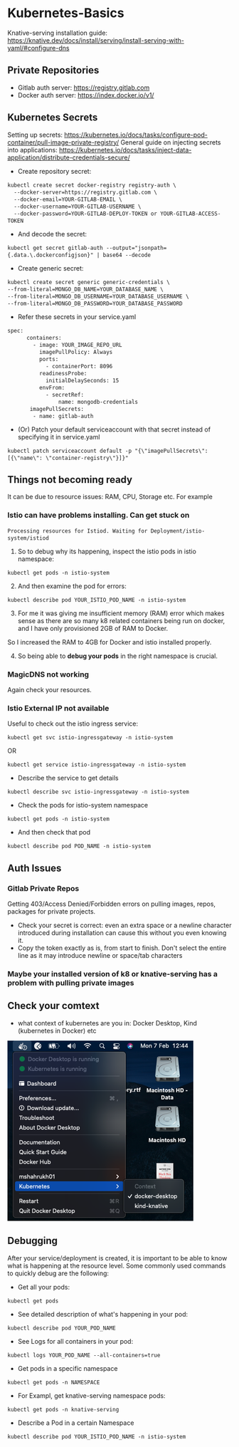 # Kubernetes-Basics

Knative-serving installation guide: https://knative.dev/docs/install/serving/install-serving-with-yaml/#configure-dns

## Private Repositories ##

- Gitlab auth server: https://registry.gitlab.com
- Docker auth server: https://index.docker.io/v1/

## Kubernetes Secrets ##

Setting up secrets: https://kubernetes.io/docs/tasks/configure-pod-container/pull-image-private-registry/
General guide on injecting secrets into applications: https://kubernetes.io/docs/tasks/inject-data-application/distribute-credentials-secure/

- Create repository secret: 
```
kubectl create secret docker-registry registry-auth \
  --docker-server=https://registry.gitlab.com \
  --docker-email=YOUR-GITLAB-EMAIL \
  --docker-username=YOUR-GITLAB-USERNAME \
  --docker-password=YOUR-GITLAB-DEPLOY-TOKEN or YOUR-GITLAB-ACCESS-TOKEN
```
- And decode the secret:
```
kubectl get secret gitlab-auth --output="jsonpath={.data.\.dockerconfigjson}" | base64 --decode
```
- Create generic secret: 
```
kubectl create secret generic generic-credentials \                          
--from-literal=MONGO_DB_NAME=YOUR_DATABASE_NAME \
--from-literal=MONGO_DB_USERNAME=YOUR_DATABASE_USERNAME \
--from-literal=MONGO_DB_PASSWORD=YOUR_DATABASE_PASSWORD
```
- Refer these secrets in your service.yaml

```
spec:
      containers:
        - image: YOUR_IMAGE_REPO_URL
          imagePullPolicy: Always
          ports:
            - containerPort: 8096
          readinessProbe:
            initialDelaySeconds: 15
          envFrom:
            - secretRef:
                name: mongodb-credentials
       imagePullSecrets:
        - name: gitlab-auth
```
- (Or) Patch your default serviceaccount with that secret instead of specifying it in service.yaml
```
kubectl patch serviceaccount default -p "{\"imagePullSecrets\": [{\"name\": \"container-registry\"}]}"
```


## Things not becoming ready ##

It can be due to resource issues: RAM, CPU, Storage etc. For example

### Istio can have problems installing. Can get stuck on ###

```
Processing resources for Istiod. Waiting for Deployment/istio-system/istiod 
```

  1. So to debug why its happening, inspect the istio pods in istio namespace:
  ```
  kubectl get pods -n istio-system
  ```
  2. And then examine the pod for errors:
  ```
  kubectl describe pod YOUR_ISTIO_POD_NAME -n istio-system
  ```

  3. For me it was giving me insufficient memory (RAM) error which makes sense as there are so many k8 related containers being run on docker, and I have only provisioned 2GB of RAM to Docker.

  So I increased the RAM to 4GB for Docker and istio installed properly.

  4. So being able to **debug your pods** in the right namespace is crucial.

### MagicDNS not working ###
Again check your resources.

### Istio External IP not available ###

Useful to check out the istio ingress service:
  ```
  kubectl get svc istio-ingressgateway -n istio-system
  ```
  OR
  ```
  kubectl get service istio-ingressgateway -n istio-system
  ```
  - Describe the service to get details
  ```
  kubectl describe svc istio-ingressgateway -n istio-system
  ```
  - Check the pods for istio-system namespace
  ```
  kubectl get pods -n istio-system
  ```
  - And then check that pod
  ```
  kubectl describe pod POD_NAME -n istio-system
  ```

## Auth Issues ##

### Gitlab Private Repos ###

Getting 403/Access Denied/Forbidden errors on pulling images, repos, packages for private projects.

- Check your secret is correct: even an extra space or a newline character introduced during installation can cause this without you even knowing it.
- Copy the token exactly as is, from start to finish. Don't select the entire line as it may introduce newline or space/tab characters
### Maybe your installed version of k8 or knative-serving has a problem with pulling private images 

## Check your comtext ## 

- what context of kubernetes are you in: Docker Desktop, Kind (kubernetes in Docker) etc

![kubernetes contexts image](images/k8Context.png)

## Debugging ##

After your service/deployment is created, it is important to be able to know what is happening at the resource level. Some commonly used commands to quickly debug are the following:

- Get all your pods: 

```
kubectl get pods
```
- See detailed description of what's happening in your pod: 
```
kubectl describe pod YOUR_POD_NAME
```
- See Logs for all containers in your pod: 

```
kubectl logs YOUR_POD_NAME --all-containers=true
```
- Get pods in a specific namespace
```
kubectl get pods -n NAMESPACE
```
- For Exampl, get knative-serving namespace pods:
```
kubectl get pods -n knative-serving
```
- Describe a Pod in a certain Namespace
```
kubectl describe pod YOUR_ISTIO_POD_NAME -n istio-system
```


